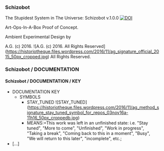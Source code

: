 ### Schizobot

The Stupidest System in The Universe: Schizobot v.1.0.0
[![DOI](https://zenodo.org/badge/68600054.svg)](https://zenodo.org/badge/latestdoi/68600054)

Art-Ops-In-A-Box Proof of Concept.


Ambient Experimental Design by


A.G. (c) 2016. ![A.G. (c) 2016. All Rights Reserved]
(https://historiotheque.files.wordpress.com/2016/11/ag_signature_official_2015_50px_cropped.jpg) All Rights Reserved.

### Schizobot / DOCUMENTATION
#### Schizobot / DOCUMENTATION / KEY
* DOCUMENTATION KEY
  * SYMBOLS
    * STAY_TUNED ![STAY_TUNED] (https://historiotheque.files.wordpress.com/2016/11/ag_method_signature_stay_tuned_symbol_for_repos_03nov16a-11h16_50px_croppedb.jpg)
     * MEANS:=This work was left in an unfinished state: i.e. "Stay tuned", "More to come", "Unfinished", "Work in progress", "Taking a break", "Coming back to this in a moment", "Busy", "We will return to this later", "incomplete", etc.;
* [...]

